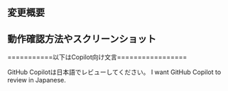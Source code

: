 ## 変更概要

## 動作確認方法やスクリーンショット


===========以下はCopilot向け文言=================

GitHub Copilotは日本語でレビューしてください。
I want GitHub Copilot to review in Japanese.